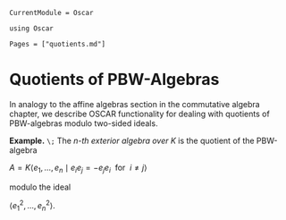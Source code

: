 ```@meta
CurrentModule = Oscar
```

```@setup oscar
using Oscar
```

```@contents
Pages = ["quotients.md"]
```

# Quotients of PBW-Algebras

In analogy to the affine algebras section in the commutative algebra chapter, we describe OSCAR
functionality for dealing with quotients of PBW-algebras modulo two-sided ideals.

**Example.** ``\;`` The *$n$-th exterior algebra over $K$* is the quotient of the PBW-algebra

$A=K \langle e_1,\dots, e_n \mid e_ie_j = - e_je_i \ \text { for }\ i\neq j\rangle$

modulo the ideal

$\langle e_1^2,\dots, e_n^2\rangle.$


